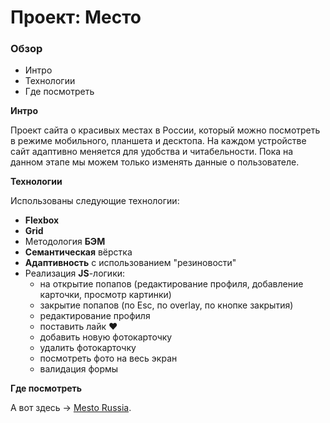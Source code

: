 # Проект: Место

### Обзор
* Интро
* Технологии
* Где посмотреть

**Интро**

Проект сайта о красивых местах в России, который можно посмотреть в режиме мобильного, планшета и десктопа.
На каждом устройстве сайт адаптивно меняется для удобства и читабельности.
Пока на данном этапе мы можем только изменять данные о пользователе.

**Технологии**

Использованы следующие технологии:

* __Flexbox__
* __Grid__
* Методология __БЭМ__
* __Семантическая__ вёрстка
* __Адаптивность__ с использованием "резиновости"
* Реализация __JS__-логики:
  * на открытие попапов (редактирование профиля, добавление карточки, просмотр картинки)
  * закрытие попапов (по Esc, по overlay, по кнопке закрытия)
  * редактирование профиля
  * поставить лайк &hearts;
  * добавить новую фотокарточку
  * удалить фотокарточку
  * посмотреть фото на весь экран
  * валидация формы


**Где посмотреть**

А вот здесь &rarr; [Mesto Russia](https://bezprobeloff.github.io/mesto/index.html).
